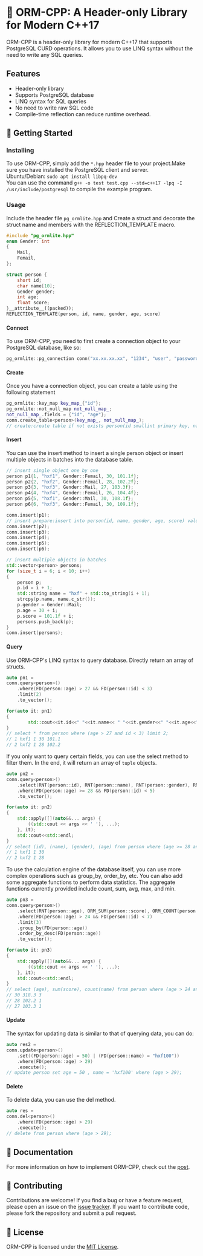 
# 🌟 ORM-CPP: A Header-only Library for Modern C++17

ORM-CPP is a header-only library for modern C++17 that supports PostgreSQL CURD operations. It allows you to use LINQ syntax without the need to write any SQL queries.

## Features
- Header-only library
- Supports PostgreSQL database
- LINQ syntax for SQL queries
- No need to write raw SQL code
- Compile-time reflection can reduce runtime overhead.

## 🚀 Getting Started

### Installing

To use ORM-CPP, simply add the `*.hpp` header file to your project.Make sure you have installed the PostgreSQL client and server.  
Ubuntu/Debian: `sudo apt install libpq-dev`  
You can use the command `g++ -o test test.cpp --std=c++17 -lpq -I /usr/include/postgresql` to compile the example program.

### Usage

Include the header file `pg_ormlite.hpp` and Create a struct and decorate the struct name and members with the REFLECTION_TEMPLATE macro.
```cpp
#include "pg_ormlite.hpp"
enum Gender: int
{
    Mail,
    Femail,
};

struct person {
    short id;
    char name[10];
    Gender gender;
    int age;
    float score;
}__attribute__((packed));
REFLECTION_TEMPLATE(person, id, name, gender, age, score)
```
#### Connect
To use ORM-CPP, you need to first create a connection object to your PostgreSQL database, like so:

```cpp
pg_ormlite::pg_connection conn("xx.xx.xx.xx", "1234", "user", "password", "dbname");
```
#### Create
Once you have a connection object, you can create a table using the following statement
```cpp
pg_ormlite::key_map key_map_{"id"};
pg_ormlite::not_null_map not_null_map_;
not_null_map_.fields = {"id", "age"};
conn.create_table<person>(key_map_, not_null_map_);
// create:create table if not exists person(id smallint primary key, name varchar(10), gender integer, age integer not null, score real);
```
#### Insert
You can use the insert method to insert a single person object or insert multiple objects in batches into the database table.
``` cpp
// insert single object one by one
person p1{1, "hxf1", Gender::Femail, 30, 101.1f};
person p2{2, "hxf2", Gender::Femail, 28, 102.2f};
person p3{3, "hxf3", Gender::Mail, 27, 103.3f};
person p4{4, "hxf4", Gender::Femail, 26, 104.4f};
person p5{5, "hxf1", Gender::Mail, 30, 108.1f};
person p6{6, "hxf3", Gender::Femail, 30, 109.1f};

conn.insert(p1);
// insert prepare:insert into person(id, name, gender, age, score) values($1, $2, $3, $4, $5);
conn.insert(p2);
conn.insert(p3);
conn.insert(p4);
conn.insert(p5);
conn.insert(p6);

// insert multiple objects in batches
std::vector<person> persons;
for (size_t i = 6; i < 10; i++)
{
    person p;
    p.id = i + 1;
    std::string name = "hxf" + std::to_string(i + 1);
    strcpy(p.name, name.c_str());
    p.gender = Gender::Mail;
    p.age = 30 + i;
    p.score = 101.1f + i;
    persons.push_back(p);
}
conn.insert(persons);
```
#### Query 
Use ORM-CPP's LINQ syntax to query database. Directly return an array of structs.
``` cpp
auto pn1 = 
conn.query<person>()
    .where(FD(person::age) > 27 && FD(person::id) < 3)
    .limit(2)
    .to_vector();

for(auto it: pn1)
{
        std::cout<<it.id<<" "<<it.name<< " "<<it.gender<<" "<<it.age<<" "<<it.score<<std::endl;
}
// select * from person where (age > 27 and id < 3) limit 2;
// 1 hxf1 1 30 101.1
// 2 hxf2 1 28 102.2
```
If you only want to query certain fields, you can use the select method to filter them. In the end, it will return an array of `tuple` objects.

```cpp
auto pn2 = 
conn.query<person>()
    .select(RNT(person::id), RNT(person::name), RNT(person::gender), RNT(person::age))
    .where(FD(person::age) >= 28 && FD(person::id) < 5)
    .to_vector();

for(auto it: pn2)
{
    std::apply([](auto&&... args) {
        ((std::cout << args << ' '), ...);
    }, it);
    std::cout<<std::endl;
}
// select (id), (name), (gender), (age) from person where (age >= 28 and id < 5);
// 1 hxf1 1 30 
// 2 hxf2 1 28 
```
To use the calculation engine of the database itself, you can use more complex operations such as group_by, order_by, etc. You can also add some aggregate functions to perform data statistics. The aggregate functions currently provided include count, sum, avg, max, and min.
```cpp
auto pn3 = 
conn.query<person>()
    .select(RNT(person::age), ORM_SUM(person::score), ORM_COUNT(person::name))
    .where(FD(person::age) > 24 && FD(person::id) < 7)
    .limit(3)
    .group_by(FD(person::age))
    .order_by_desc(FD(person::age))
    .to_vector();

for(auto it: pn3)
{
    std::apply([](auto&&... args) {
        ((std::cout << args << ' '), ...);
    }, it);
    std::cout<<std::endl;
}
// select (age), sum(score), count(name) from person where (age > 24 and id < 7) group by (age) order by age desc limit 3;
// 30 318.3 3 
// 28 102.2 1 
// 27 103.3 1 
```
#### Update 
The syntax for updating data is similar to that of querying data, you can do:

```cpp
auto res2 =
conn.update<person>()
    .set((FD(person::age) = 50) | (FD(person::name) = "hxf100"))
    .where(FD(person::age) > 29)
    .execute();
// update person set age = 50 , name = 'hxf100' where (age > 29);
```

#### Delete 
To delete data, you can use the del method.
```cpp
auto res = 
conn.del<person>()
    .where(FD(person::age) > 29)
    .execute();
// delete from person where (age > 29);
```

## 📖 Documentation

For more information on how to implement ORM-CPP, check out the [post](https://zhuanlan.zhihu.com/p/629445959).

## 🤝 Contributing

Contributions are welcome! If you find a bug or have a feature request, please open an issue on the [issue tracker](https://github.com/hanson-young/orm-cpp/issues). If you want to contribute code, please fork the repository and submit a pull request.

## 📃 License

ORM-CPP is licensed under the [MIT License](https://github.com/hanson-young/orm-cpp/blob/main/LICENSE).
